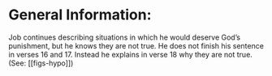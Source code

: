 # General Information:

Job continues describing situations in which he would deserve God’s punishment, but he knows they are not true. He does not finish his sentence in verses 16 and 17. Instead he explains in verse 18 why they are not true. (See: [[figs-hypo]])